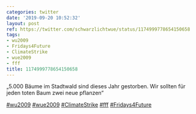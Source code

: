 ```yaml
---
categories: twitter
date: '2019-09-20 10:52:32'
layout: post
ref: https://twitter.com/schwarzlichtwue/status/1174999778654150658
tags:
- wu2009
- Fridays4Future
- ClimateStrike
- wue2009
- fff
title: 1174999778654150658
---
```

„5.000 Bäume im Stadtwald sind dieses Jahr gestorben. Wir sollten für jeden toten Baum zwei neue pflanzen“

[#wu2009](/t/wu2009) [#wue2009](/t/wue2009) [#ClimateStrike](/t/climatestrike) [#fff](/t/fff) [#Fridays4Future](/t/fridays4future) 